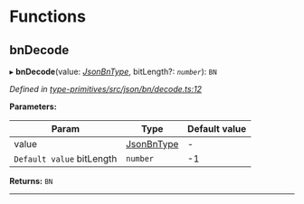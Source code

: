 

# Functions

<a id="bndecode"></a>

##  bnDecode

▸ **bnDecode**(value: *[JsonBnType](_type_primitives_src_json_types_d_.md#jsonbntype)*, bitLength?: *`number`*): `BN`

*Defined in [type-primitives/src/json/bn/decode.ts:12](https://github.com/polkadot-js/api/blob/ef78f2a/packages/type-primitives/src/json/bn/decode.ts#L12)*

**Parameters:**

| Param | Type | Default value |
| ------ | ------ | ------ |
| value | [JsonBnType](_type_primitives_src_json_types_d_.md#jsonbntype) | - |
| `Default value` bitLength | `number` |  -1 |

**Returns:** `BN`

___

